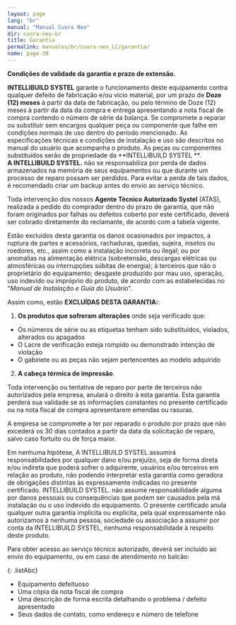 ```yaml
---
layout: page
lang: "br"
manual: "Manual Cuora Neo"
dir: cuora-neo-br
title: Garantia
permalink: manuales/br/cuora-neo_LC/garantia/
name: page-30
---
```

**Condições de validade da garantia e prazo de extensão.**

**INTELLIBUILD SYSTEL** garante o funcionamento deste equipamento contra qualquer defeito de fabricação e/ou vício material, por um prazo de **Doze (12) meses** à partir da data de fabricação, ou pelo término de Doze (12) meses à partir da data da compra e entrega apresentando a nota fiscal de compra contendo o número de série da balança. Se compromete a reparar ou substituir sem encargos qualquer peça ou componente que falhe em condições normais de uso dentro do período mencionado. As especificações técnicas e condições de instalação e uso são descritos no manual do usuário que acompanha o produto. As peças ou componentes substituídos serão de propriedade da **INTELLIBUILD SYSTEL **.<br>**A INTELLIBUILD SYSTEL.** não se responsabiliza por perda de dados armazenados na memória de seus equipamentos ou que durante um processo de reparo possam ser perdidos. Para evitar a perda de tais dados, é recomendado criar um backup antes do envio ao serviço técnico.

Toda intervenção dos nossos **Agente Técnico Autorizado Systel** (ATAS), realizada a pedido do comprador dentro do prazo de garantia, que não foram originados por falhas ou defeitos coberto por este certificado, deverá ser cobrado diretamente do reclamante, de acordo com a tabela vigente.

Estão excluídos desta garantia os danos ocasionados por impactos, a ruptura de partes e acessórios, rachaduras, quedas, sujeira, insetos ou roedores, etc., assim como a instalação incorreta ou ilegal; ou por anomalias na alimentação elétrica (sobretensão, descargas elétricas ou atmosféricas ou interrupções súbitas de energia); à terceiros que não o proprietário do equipamento; desgaste produzido por mau uso, operação, uso indevido ou impróprio do produto, de acordo com as estabelecidas no “_Manual de Instalação e Guia do Usuário_”.

Assim como, estão **EXCLUÍDAS DESTA GARANTIA:**:

1. **Os produtos que sofreram alterações** onde seja verificado que:
  - Os números de série ou as etiquetas tenham sido substituídos, violados, alterados ou apagados
  - O Lacre de verificação esteja rompido ou demonstrado intenção de violação
  - O gabinete ou as peças não sejam pertencentes ao modelo adquirido

2. **A cabeça térmica de impressão**.

Toda intervenção ou tentativa de reparo por parte de terceiros não autorizados pela empresa, anulará o direito à esta garantia. Esta garantia perderá sua validade se as informações constantes no presente certificado ou na nota fiscal de compra apresentarem emendas ou rasuras.

A empresa se compromete a ter por reparado o produto por prazo que não excederá os 30 dias contados a partir da data da solicitação de reparo, salvo caso fortuito ou de força maior.

Em nenhuma hipótese, A INTELLIBUILD SYSTEL assumirá responsabilidades por qualquer dano e/ou prejuízo, seja de forma direta e/ou indireta que poderá sofrer o adquirente, usuários e/ou terceiros em relação ao produto, não podendo interpretar esta garantia como geradora de obrigações distintas às expressamente indicadas no presente certificado. INTELLIBUILD SYSTEL. não assume responsabilidade alguma por danos pessoais ou consequências que podem ser causados pela má instalação ou o uso indevido do equipamento. O presente certificado anula qualquer outra garantia implícita ou explícita, pela qual expressamente não autorizamos à nenhuma pessoa, sociedade ou associação a assumir por conta da INTELLIBUILD SYSTEL, nenhuma responsabilidade à respeito deste produto.

Para obter acesso ao serviço técnico autorizado, deverá ser incluído ao envio do equipamento, ou em caso de atendimento no balcão:

{: .listAbc}
- Equipamento defeituoso
- Uma cópia da nota fiscal de compra
- Uma descrição de forma escrita detalhando o problema / defeito apresentado
- Seus dados de contato, como endereço e número de telefone
